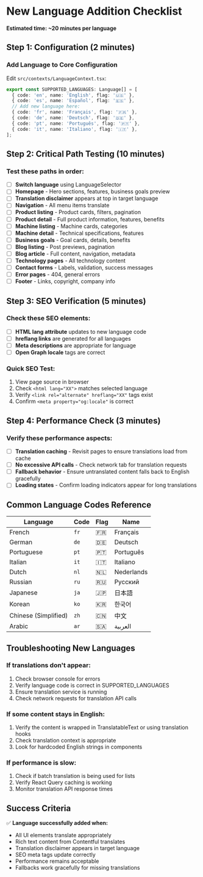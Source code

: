 # New Language Addition Checklist

**Estimated time: ~20 minutes per language**

## Step 1: Configuration (2 minutes)

### Add Language to Core Configuration
Edit `src/contexts/LanguageContext.tsx`:

```typescript
export const SUPPORTED_LANGUAGES: Language[] = [
  { code: 'en', name: 'English', flag: '🇺🇸' },
  { code: 'es', name: 'Español', flag: '🇪🇸' },
  // Add new language here:
  { code: 'fr', name: 'Français', flag: '🇫🇷' },
  { code: 'de', name: 'Deutsch', flag: '🇩🇪' },
  { code: 'pt', name: 'Português', flag: '🇵🇹' },
  { code: 'it', name: 'Italiano', flag: '🇮🇹' },
];
```

## Step 2: Critical Path Testing (10 minutes)

### **Test these paths in order:**

- [ ] **Switch language** using LanguageSelector
- [ ] **Homepage** - Hero sections, features, business goals preview
- [ ] **Translation disclaimer** appears at top in target language
- [ ] **Navigation** - All menu items translate
- [ ] **Product listing** - Product cards, filters, pagination
- [ ] **Product detail** - Full product information, features, benefits
- [ ] **Machine listing** - Machine cards, categories
- [ ] **Machine detail** - Technical specifications, features
- [ ] **Business goals** - Goal cards, details, benefits
- [ ] **Blog listing** - Post previews, pagination
- [ ] **Blog article** - Full content, navigation, metadata
- [ ] **Technology pages** - All technology content
- [ ] **Contact forms** - Labels, validation, success messages
- [ ] **Error pages** - 404, general errors
- [ ] **Footer** - Links, copyright, company info

## Step 3: SEO Verification (5 minutes)

### **Check these SEO elements:**
- [ ] **HTML lang attribute** updates to new language code
- [ ] **hreflang links** are generated for all languages
- [ ] **Meta descriptions** are appropriate for language
- [ ] **Open Graph locale** tags are correct

### **Quick SEO Test:**
1. View page source in browser
2. Check `<html lang="XX">` matches selected language
3. Verify `<link rel="alternate" hreflang="XX"` tags exist
4. Confirm `<meta property="og:locale"` is correct

## Step 4: Performance Check (3 minutes)

### **Verify these performance aspects:**
- [ ] **Translation caching** - Revisit pages to ensure translations load from cache
- [ ] **No excessive API calls** - Check network tab for translation requests
- [ ] **Fallback behavior** - Ensure untranslated content falls back to English gracefully
- [ ] **Loading states** - Confirm loading indicators appear for long translations

## Common Language Codes Reference

| Language | Code | Flag | Name |
|----------|------|------|------|
| French | `fr` | 🇫🇷 | Français |
| German | `de` | 🇩🇪 | Deutsch |
| Portuguese | `pt` | 🇵🇹 | Português |
| Italian | `it` | 🇮🇹 | Italiano |
| Dutch | `nl` | 🇳🇱 | Nederlands |
| Russian | `ru` | 🇷🇺 | Русский |
| Japanese | `ja` | 🇯🇵 | 日本語 |
| Korean | `ko` | 🇰🇷 | 한국어 |
| Chinese (Simplified) | `zh` | 🇨🇳 | 中文 |
| Arabic | `ar` | 🇸🇦 | العربية |

## Troubleshooting New Languages

### **If translations don't appear:**
1. Check browser console for errors
2. Verify language code is correct in SUPPORTED_LANGUAGES
3. Ensure translation service is running
4. Check network requests for translation API calls

### **If some content stays in English:**
1. Verify the content is wrapped in TranslatableText or using translation hooks
2. Check translation context is appropriate
3. Look for hardcoded English strings in components

### **If performance is slow:**
1. Check if batch translation is being used for lists
2. Verify React Query caching is working
3. Monitor translation API response times

## Success Criteria

✅ **Language successfully added when:**
- All UI elements translate appropriately
- Rich text content from Contentful translates
- Translation disclaimer appears in target language
- SEO meta tags update correctly
- Performance remains acceptable
- Fallbacks work gracefully for missing translations